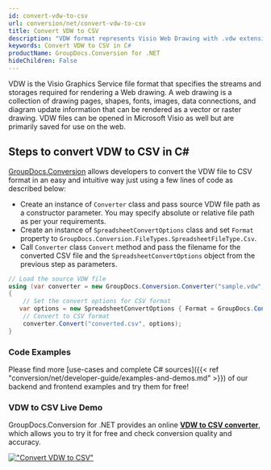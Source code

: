 ```yaml
---
id: convert-vdw-to-csv
url: conversion/net/convert-vdw-to-csv
title: Convert VDW to CSV
description: "VDW format represents Visio Web Drawing with .vdw extension. Learn how to convert VDW to CSV file programmatically in C# language using GroupDocs.Conversion for .NET library."
keywords: Convert VDW to CSV in C#
productName: GroupDocs.Conversion for .NET
hideChildren: False
---
```


VDW is the Visio Graphics Service file format that specifies the streams and storages required for rendering a Web drawing. A web drawing is a collection of drawing pages, shapes, fonts, images, data connections, and diagram update information that can be rendered as a vector or raster drawing. VDW files can be opened in Microsoft Visio as well but are primarily saved for use on the web.

## Steps to convert VDW to CSV in C#

[GroupDocs.Conversion](https://products.groupdocs.com/conversion/net) allows developers to convert the VDW file to CSV format in an easy and intuitive way just using a few lines of code as described below:

* Create an instance of `Converter` class and pass source VDW file path as a constructor parameter. You may specify absolute or relative file path as per your requirements. 
* Create an instance of `SpreadsheetConvertOptions` class and set `Format` property to `GroupDocs.Conversion.FileTypes.SpreadsheetFileType.Csv`.
* Call `Converter` class `Convert` method and pass the filename for the converted CSV file and the `SpreadsheetConvertOptions` object from the previous step as parameters.

```csharp
// Load the source VDW file
using (var converter = new GroupDocs.Conversion.Converter("sample.vdw"))
{
    // Set the convert options for CSV format
   var options = new SpreadsheetConvertOptions { Format = GroupDocs.Conversion.FileTypes.SpreadsheetFileType.Csv };
    // Convert to CSV format
    converter.Convert("converted.csv", options);
}
```

### Code Examples

Please find more [use-cases and complete C# sources]({{< ref "conversion/net/developer-guide/examples-and-demos.md" >}}) of our backend and frontend examples and try them for free!

### VDW to CSV Live Demo

GroupDocs.Conversion for .NET provides an online [**VDW to CSV converter**](https://products.groupdocs.app/conversion/vdw-to-csv), which allows you to try it for free and check conversion quality and accuracy.

[!["Convert VDW to CSV"](conversion/net/images/convert-to-csv/convert-vdw-to-csv.png)](https://products.groupdocs.app/conversion/vdw-to-csv)